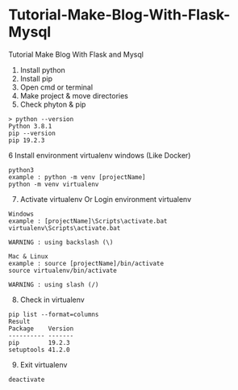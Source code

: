 # Tutorial-Make-Blog-With-Flask-Mysql
Tutorial Make Blog With Flask and Mysql 

1. Install python
2. Install pip
3. Open cmd or terminal
4. Make project & move directories
5. Check phyton & pip
```
> python --version
Python 3.8.1
pip --version
pip 19.2.3
```
6 Install environment virtualenv windows (Like Docker)
```
python3
example : python -m venv [projectName]
python -m venv virtualenv
```
7. Activate virtualenv Or Login environment virtualenv
```
Windows
example : [projectName]\Scripts\activate.bat
virtualenv\Scripts\activate.bat

WARNING : using backslash (\)

Mac & Linux
example : source [projectName]/bin/activate
source virtualenv/bin/activate

WARNING : using slash (/)
```
8. Check in virtualenv
```
pip list --format=columns
Result
Package    Version
---------- -------
pip        19.2.3
setuptools 41.2.0
```
9. Exit virtualenv
```
deactivate
```
